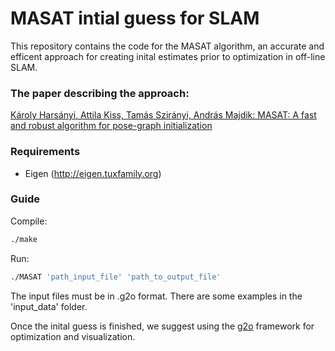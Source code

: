 MASAT intial guess for SLAM
============================================
This repository contains the code for the MASAT algorithm, an accurate and efficent approach for creating inital estimates prior to optimization in off-line SLAM.

### The paper describing the approach:
[Károly Harsányi, Attila Kiss, Tamás Szirányi, András Majdik: MASAT: A fast and robust algorithm for pose-graph initialization](https://www.sciencedirect.com/science/article/pii/S0167865519303241)

### Requirements
- Eigen (http://eigen.tuxfamily.org)

### Guide
Compile:
```sh
./make
```
Run:
```sh
./MASAT 'path_input_file' 'path_to_output_file'
```
The input files must be in .g2o format. There are some examples in the 'input_data' folder.

Once the inital guess is finished, we suggest using the [g2o](https://github.com/RainerKuemmerle/g2o) framework for optimization and visualization.
